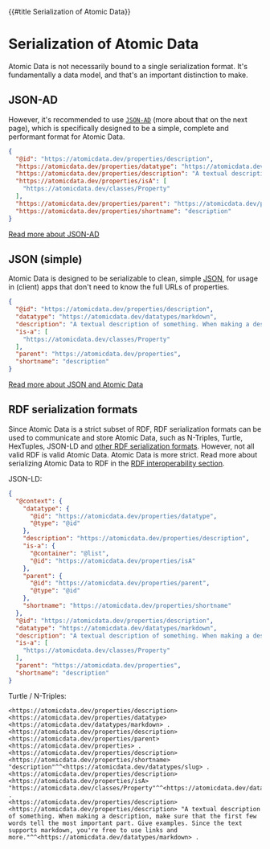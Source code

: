 {{#title Serialization of Atomic Data}}
# Serialization of Atomic Data

Atomic Data is not necessarily bound to a single serialization format.
It's fundamentally a data model, and that's an important distinction to make.

## JSON-AD

However, it's recommended to use [`JSON-AD`](json-ad.md) (more about that on the next page), which is specifically designed to be a simple, complete and performant format for Atomic Data.

```json
{
  "@id": "https://atomicdata.dev/properties/description",
  "https://atomicdata.dev/properties/datatype": "https://atomicdata.dev/datatypes/markdown",
  "https://atomicdata.dev/properties/description": "A textual description of something. When making a description, make sure that the first few words tell the most important part. Give examples. Since the text supports markdown, you're free to use links and more.",
  "https://atomicdata.dev/properties/isA": [
    "https://atomicdata.dev/classes/Property"
  ],
  "https://atomicdata.dev/properties/parent": "https://atomicdata.dev/properties",
  "https://atomicdata.dev/properties/shortname": "description"
}
```

[Read more about JSON-AD](json-ad.md)

## JSON (simple)

Atomic Data is designed to be serializable to clean, simple [JSON](../interoperability/json.md), for usage in (client) apps that don't need to know the full URLs of properties.

````json
{
  "@id": "https://atomicdata.dev/properties/description",
  "datatype": "https://atomicdata.dev/datatypes/markdown",
  "description": "A textual description of something. When making a description, make sure that the first few words tell the most important part. Give examples. Since the text supports markdown, you're free to use links and more.",
  "is-a": [
    "https://atomicdata.dev/classes/Property"
  ],
  "parent": "https://atomicdata.dev/properties",
  "shortname": "description"
}
````

[Read more about JSON and Atomic Data](json-ad.md)


## RDF serialization formats

Since Atomic Data is a strict subset of RDF, RDF serialization formats can be used to communicate and store Atomic Data, such as N-Triples, Turtle, HexTuples, JSON-LD and [other RDF serialization formats](https://ontola.io/blog/rdf-serialization-formats/).
However, not all valid RDF is valid Atomic Data.
Atomic Data is more strict.
Read more about serializing Atomic Data to RDF in the [RDF interoperability section](../interoperability/rdf.md).

JSON-LD:

```json
{
  "@context": {
    "datatype": {
      "@id": "https://atomicdata.dev/properties/datatype",
      "@type": "@id"
    },
    "description": "https://atomicdata.dev/properties/description",
    "is-a": {
      "@container": "@list",
      "@id": "https://atomicdata.dev/properties/isA"
    },
    "parent": {
      "@id": "https://atomicdata.dev/properties/parent",
      "@type": "@id"
    },
    "shortname": "https://atomicdata.dev/properties/shortname"
  },
  "@id": "https://atomicdata.dev/properties/description",
  "datatype": "https://atomicdata.dev/datatypes/markdown",
  "description": "A textual description of something. When making a description, make sure that the first few words tell the most important part. Give examples. Since the text supports markdown, you're free to use links and more.",
  "is-a": [
    "https://atomicdata.dev/classes/Property"
  ],
  "parent": "https://atomicdata.dev/properties",
  "shortname": "description"
}
```

Turtle / N-Triples:

```turtle
<https://atomicdata.dev/properties/description> <https://atomicdata.dev/properties/datatype> <https://atomicdata.dev/datatypes/markdown> .
<https://atomicdata.dev/properties/description> <https://atomicdata.dev/properties/parent> <https://atomicdata.dev/properties> .
<https://atomicdata.dev/properties/description> <https://atomicdata.dev/properties/shortname> "description"^^<https://atomicdata.dev/datatypes/slug> .
<https://atomicdata.dev/properties/description> <https://atomicdata.dev/properties/isA> "https://atomicdata.dev/classes/Property"^^<https://atomicdata.dev/datatypes/resourceArray> .
<https://atomicdata.dev/properties/description> <https://atomicdata.dev/properties/description> "A textual description of something. When making a description, make sure that the first few words tell the most important part. Give examples. Since the text supports markdown, you're free to use links and more."^^<https://atomicdata.dev/datatypes/markdown> .
```
